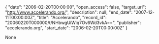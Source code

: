 {
  "date": "2006-02-20T00:00:00", 
  "open_access": false, 
  "target_url": "http://www.accelerando.org/", 
  "description": null, 
  "end_date": "2007-12-11T00:00:00Z", 
  "title": "Accelerando", 
  "record_id": "20060220T000000/t/NHbwgUiWiq7Ov6Wd3vkA==", 
  "publisher": "accelerando.org", 
  "start_date": "2006-02-20T00:00:00Z"
}

None